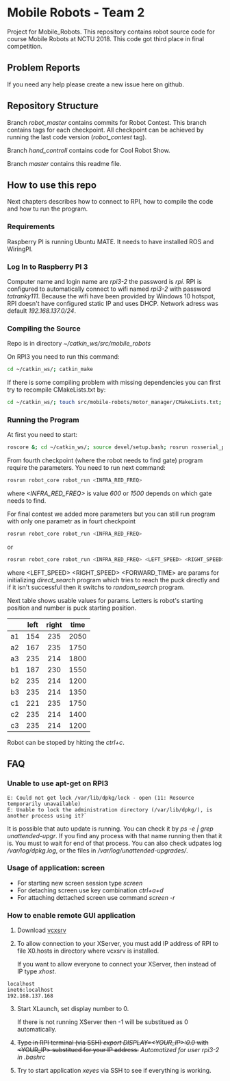 # Mobile Robots - Team 2
Project for Mobile_Robots. This repository contains robot source code for course Mobile Robots at NCTU 2018. This code got third place in final competition.

## Problem Reports
If you need any help please create a new issue here on github.

## Repository Structure
Branch *robot_master* contains commits for Robot Contest. This branch contains tags for each checkpoint. All checkpoint can be achieved by running the last code version (*robot_contest* tag).

Branch *hand_controll* contains code for Cool Robot Show.

Branch *master* contains this readme file.

## How to use this repo
Next chapters describes how to connect to RPI, how to compile the code and how tu run the program.

### Requirements
Raspberry PI is running Ubuntu MATE. It needs to have installed ROS and WiringPI.

### Log In to Raspberry PI 3
Computer name and login name are *rpi3-2* the password is *rpi*. RPI is configured to automatically connect to wifi named *rpi3-2* with password *tatranky111*. Because the wifi have been provided by Windows 10 hotspot, RPI doesn't have configured static IP and uses DHCP. Network adress was default *192.168.137.0/24*.

### Compiling the Source
Repo is in directory *~/catkin_ws/src/mobile_robots*

On RPI3 you need to run this command:
```bash
cd ~/catkin_ws/; catkin_make
```
 
If there is some compiling problem with missing dependencies you can first try to recompile CMakeLists.txt by:
```bash
cd ~/catkin_ws/; touch src/mobile-robots/motor_manager/CMakeLists.txt; catkin_make
```

### Running the Program
At first you need to start:
```bash
roscore &; cd ~/catkin_ws/; source devel/setup.bash; rosrun rosserial_python serial_node.py /dev/ttyACM0 &
```

From fourth checkpoint (where the robot needs to find gate) program require the parameters. You need to run next command:
```bash
rosrun robot_core robot_run <INFRA_RED_FREQ>
```
where *<INFRA_RED_FREQ>* is value *600* or *1500* depends on which gate needs to find.
 
For final contest we added more parameters but you can still run program with only one parametr as in fourt checkpoint
```bash
rosrun robot_core robot_run <INFRA_RED_FREQ>
```
or
```bash
rosrun robot_core robot_run <INFRA_RED_FREQ> <LEFT_SPEED> <RIGHT_SPEED> <FORWARD_TIME>
```
where <LEFT_SPEED> <RIGHT_SPEED> <FORWARD_TIME> are params for initializing *direct_search* program which tries to reach the puck directly and if it isn't successful then it switchs to *random_search* program.

Next table shows usable values for params. Letters is robot's starting position and number is puck starting position.

| |left | right | time | 
|:----|:----:|:-----:|:------:|
| a1 | 154 | 235 | 2050 | 
| a2 | 167 | 235 | 1750 | 
| a3 | 235 | 214 | 1800 | 
| b1 | 187 | 230 | 1550 | 
| b2 | 235 | 214 | 1200 | 
| b3 | 235 | 214 | 1350 | 
| c1 | 221 | 235 | 1750 | 
| c2 | 235 | 214 | 1400 | 
| c3 | 235 | 214 | 1200 | 

Robot can be stoped by hitting the *ctrl+c*.

## FAQ
### Unable to use apt-get on RPI3
```
E: Could not get lock /var/lib/dpkg/lock - open (11: Resource temporarily unavailable)
E: Unable to lock the administration directory (/var/lib/dpkg/), is another process using it?`
```

It is possible that auto update is running. You can check it by *ps -e | grep  unattended-upgr*. If you find any process with that name running then that it is. You must to wait for end of that process. You can also check udpates log */var/log/dpkg.log*, or the files in */var/log/unattended-upgrades/*.

### Usage of application: screen
* For starting new screen session type *screen*
* For detaching screen use key combination *ctrl+a+d*
* For attaching dettached screen use command *screen -r*

### How to enable remote GUI application
1. Download [vcxsrv](https://sourceforge.net/projects/vcxsrv/)
2. To allow connection to your XServer, you must add IP address of RPI to file X0.hosts in directory where vcxsrv is installed.

   If you want to allow everyone to connect your XServer, then instead of IP type *xhost*.
```
localhost
inet6:localhost
192.168.137.168
```
3. Start XLaunch, set display number to 0.

   If there is not running XServer then -1 will be substitued as 0 automatically.
4. ~~Type in RPI terminal (via SSH) *export DISPLAY=<YOUR_IP>:0.0* with <YOUR_IP> substitued for your IP address.~~ *Automatized for user rpi3-2 in .bashrc*
5. Try to start application *xeyes* via SSH to see if everything is working.
